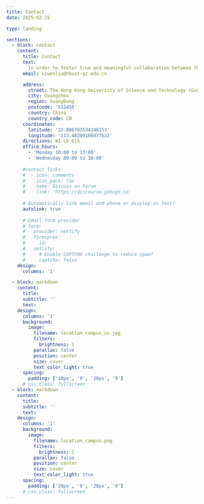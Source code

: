 ```yaml
---
title: Contact
date: 2025-02-15

type: landing

sections:
  - block: contact
    content:
      title: Contact
      text: 
        In order to foster true and meaningful collaboration between the two campuses, the 1.1-sq-km Guangzhou campus is conveniently located in Nansha, south of Guangzhou and adjacent to the Qingsheng Station on the high-speed Guangzhou-Shenzhen-Hong Kong Express Rail Link.  [How to get to campus? ](https://personal.hkust-gz.edu.cn/yeyutong/pdf/HKUSTGZ-Transportation.pdf "How to get to campus?")。
      email: xiwenliu@hkust-gz.edu.cn

      address:
        street: The Hong Kong University of Science and Technology (Guangzhou), No.1 Du Xue Road
        city: Guangzhou
        region: GuangDong
        postcode: '511458'
        country: China
        country_code: CN
      coordinates:
        latitude: '22.886783534248153'
        longitude: '113.48209186977522'
      directions: W1 L6 615
      office_hours:
        - 'Monday 10:00 to 13:00'
        - 'Wednesday 09:00 to 10:00'
      
      #contact_links:
      #  - icon: comments
      #    icon_pack: fas
      #    name: Discuss on Forum
      #    link: 'https://discourse.gohugo.io'
    
      # Automatically link email and phone or display as text?
      autolink: true
    
      # Email form provider
      # form:
      #   provider: netlify
      #   formspree:
      #     id:
      #   netlify:
      #     # Enable CAPTCHA challenge to reduce spam?
      #     captcha: false
    design:
      columns: '1'

  - block: markdown
    content:
      title:
      subtitle: ''
      text:
    design:
      columns: '1'
      background:
        image: 
          filename: location_campus_us.jpg
          filters:
            brightness: 1
          parallax: false
          position: center
          size: cover
          text_color_light: true
      spacing:
        padding: ['20px', '0', '20px', '0']
      # css_class: fullscreen
  - block: markdown
    content:
      title:
      subtitle: ''
      text:
    design:
      columns: '1'
      background:
        image: 
          filename: location_campus.png
          filters:
            brightness: 1
          parallax: false
          position: center
          size: cover
          text_color_light: true
      spacing:
        padding: ['20px', '0', '20px', '0']
      # css_class: fullscreen
---
```

